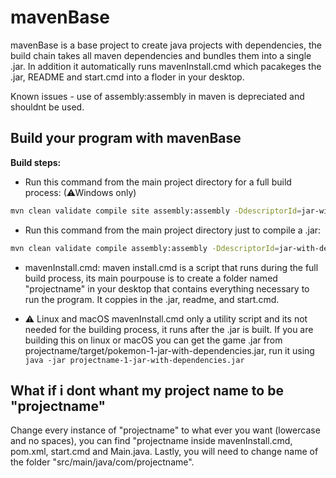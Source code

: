 
# mavenBase

mavenBase is a base project to create java projects with dependencies, the build chain takes all maven dependencies and bundles them into a single .jar. In addition it automatically runs mavenInstall.cmd which pacakeges the .jar, README and start.cmd into a floder in your desktop.

Known issues - use of assembly:assembly in maven is depreciated and shouldnt be used.

## Build your program with mavenBase

**Build steps:**

- Run this command from the main project directory for a full build process: (⚠Windows only)

```bash
mvn clean validate compile site assembly:assembly -DdescriptorId=jar-with-dependencies exec:exec
```

- Run this command from the main project directory just to compile a .jar:

```bash
mvn clean validate compile assembly:assembly -DdescriptorId=jar-with-dependencies
```

- mavenInstall.cmd:
maven install.cmd is a script that runs during the full build process, its main pourpouse is to create a folder named "projectname" in your desktop that contains everything necessary to run the program. It coppies in the .jar, readme, and start.cmd.

- ⚠ Linux and macOS
mavenInstall.cmd only a utility script and its not needed for the building process, it runs after the .jar is built. If you are building this on linux or macOS you can get the game .jar from projectname/target/pokemon-1-jar-with-dependencies.jar, run it using `java -jar projectname-1-jar-with-dependencies.jar`

## What if i dont whant my project name to be "projectname"

Change every instance of "projectname" to what ever you want (lowercase and no spaces), you can find "projectname inside mavenInstall.cmd, pom.xml, start.cmd and Main.java. Lastly, you will need to change name of the folder "src/main/java/com/projectname".